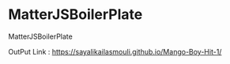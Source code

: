 # MatterJSBoilerPlate
MatterJSBoilerPlate

OutPut Link :
https://sayalikailasmouli.github.io/Mango-Boy-Hit-1/

